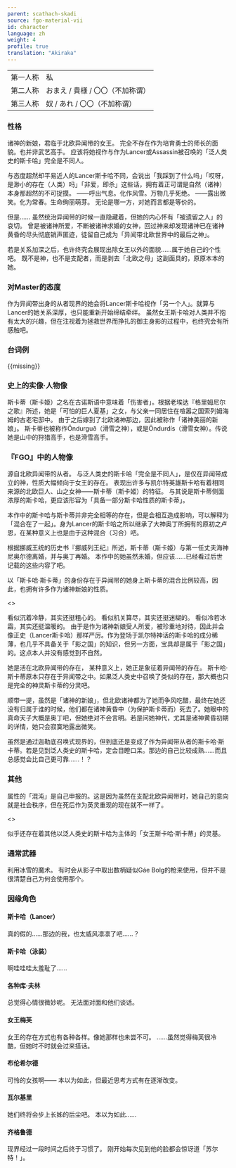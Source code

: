 ```yaml
---
parent: scathach-skadi
source: fgo-material-vii
id: character
language: zh
weight: 4
profile: true
translation: "Akiraka"
---
```


<table>
  <tr><td>第一人称</td><td>私</td></tr>
  <tr><td>第二人称</td><td>おまえ / 貴様 / 〇〇（不加称谓）</td></tr>
  <tr><td>第三人称</td><td>奴 / あれ / 〇〇（不加称谓）</td></tr>
</table>

### 性格

诸神的新娘，君临于北欧异闻带的女王。
完全不存在作为培育勇士的师长的面貌。也并非武艺高手。
应该将她视作与作为Lancer或Assassin被召唤的「泛人类史的斯卡哈」完全是不同人。

与态度超然却平易近人的Lancer斯卡哈不同，会说出「我踩到了什么吗」「哎呀，是渺小的存在（人类）吗」「非爱，即杀」这些话，拥有着正可谓是自然（诸神）本身那超然的不可捉摸。
——呼出气息。化作风雪。万物几乎死绝。
——露出微笑。化为常春。生命绚丽萌芽。
无论是哪一方，对她而言都是等价的。

但是……
虽然统治异闻带的时候一直隐藏着，但她的内心怀有「被遗留之人」的哀切。
曾是被诸神所爱，不断被诸神求婚的女神，回过神来却发现诸神已在诸神黄昏的尽头彻底销声匿迹，徒留自己成为「异闻带北欧世界中的最后之神」。

若是关系加深之后，也许终究会展现出除女王以外的面貌……属于她自己的个性吧。
既不是神，也不是支配者，而是剥去「北欧之母」这副面具的，原原本本的她。

### 对Master的态度

作为异闻带出身的从者现界的她会将Lancer斯卡哈视作「另一个人」。就算与Lancer的她关系深厚，也只能重新开始缔结牵绊。
虽然女王斯卡哈对人类并不抱有太大的兴趣，但在注视着为拯救世界而挣扎的御主身影的过程中，也终究会有所感触吧。

### 台词例

{{missing}}

### 史上的实像·人物像

斯卡蒂（斯卡姬）之名在古诺斯语中意味着「伤害者」。根据老埃达『格里姆尼尔之歌』所述，她是「可怕的巨人夏基」之女，与父亲一同居住在喧嚣之国索列姆海姆的古老宅邸中。 
由于之后嫁到了北欧诸神那边，因此被称作「诸神美丽的新娘」。
斯卡蒂也被称作Öndurguð（滑雪之神），或是Öndurdís（滑雪女神）。传说她是山中的狩猎高手，也是滑雪高手。

### 『FGO』中的人物像

源自北欧异闻带的从者。
与泛人类史的斯卡哈「完全是不同人」，是仅在异闻带成立的神，性质大幅倾向于女王的存在。
表现出许多与凯尔特英雄斯卡哈有着相同来源的北欧巨人、山之女神——斯卡蒂（斯卡姬）的特征。
与其说是斯卡蒂侧面浓厚的斯卡哈，更应该形容为「具备一部分斯卡哈性质的斯卡蒂」。

本作中的斯卡哈与斯卡蒂并非完全相等的存在，但是会相互造成影响，可以解释为「混合在了一起」。身为Lancer的斯卡哈之所以继承了大神奥丁所拥有的原初之卢恩，在某种意义上也是由于这种混合（习合）吧。

根据挪威王统的历史书『挪威列王纪』所述，斯卡蒂（斯卡姬）与第一任丈夫海神尼奥尔德离婚，并与奥丁再婚。
本作中的她虽然未婚，但应该……已经看过后世记载的这些内容了吧。

以「斯卡哈·斯卡蒂」的身份存在于异闻带的她身上斯卡蒂的混合比例较高，因此，也拥有许多作为诸神新娘的性质。

<>

看似沉着冷静，其实还挺粗心的。
看似机关算尽，其实还挺迷糊的。
看似冷若冰霜，其实还挺温暖的。
由于是作为诸神新娘受人所爱，被珍重地对待，因此并会像正史（Lancer斯卡哈）那样严厉。作为登场于凯尔特神话的斯卡哈的成分稀薄，也几乎不具备关于「影之国」的知识，但另一方面，宝具却是属于「影之国」的。这点本人并没有感觉到不自然。

她是活在北欧异闻带的存在，
某种意义上，她正是象征着异闻带的存在。
斯卡哈·斯卡蒂原本只存在于异闻带之中。如果泛人类史中召唤了类似的存在，那大概也只是完全的神灵斯卡蒂的分灵吧。

顺带一提，虽然是「诸神的新娘」，但北欧诸神都为了她而争风吃醋，最终在她还没有归属于谁的时候，他们都在诸神黄昏中（为保护斯卡蒂而）死去了。她眼中的真命天子大概是奥丁吧，但她绝对不会言明。若是问她神代，尤其是诸神黄昏初期的详情，她只会寂寞地露出微笑。

虽然是通过迦勒底召唤式现界的，但到底还是变成了作为异闻带从者的斯卡哈·斯卡蒂。若是见到泛人类史的斯卡哈，定会目瞪口呆。那边的自己比较成熟……而且总感觉会比自己更可靠……！？

### 其他

属性的「混沌」是自己申报的。这是因为虽然在支配北欧异闻带时，她自己的意向就是社会秩序，但在死后作为英灵重现的现在就不一样了。

<>

似乎还存在着其他以泛人类史的斯卡哈为主体的「女王斯卡哈·斯卡蒂」的灵基。

### 通常武器

利用冰雪的魔术。
有时会从影子中取出数柄疑似Gáe Bolg的枪来使用，但并不是很清楚自己为何会使用那个。

### 因缘角色

#### 斯卡哈（Lancer）

真的假的……那边的我，也太威风凛凛了吧……？

#### 斯卡哈（泳装）

啊哇哇哇太羞耻了……

#### 各种库·夫林

总觉得心情很微妙呢。
无法面对面和他们谈话。

#### 女王梅芙

女王的存在方式也有各种各样。像她那样也未尝不可。
……虽然觉得梅芙很冷酷，但她时不时就会过来搭话。

#### 布伦希尔德

可怜的女孩啊——
本以为如此，但最近思考方式有在逐渐改变。

#### 瓦尔基里

她们终将会步上长姊的后尘吧。
本以为如此……

#### 齐格鲁德

现界经过一段时间之后终于习惯了。
刚开始每次见到他的脸都会惊讶道「苏尔特！」。
